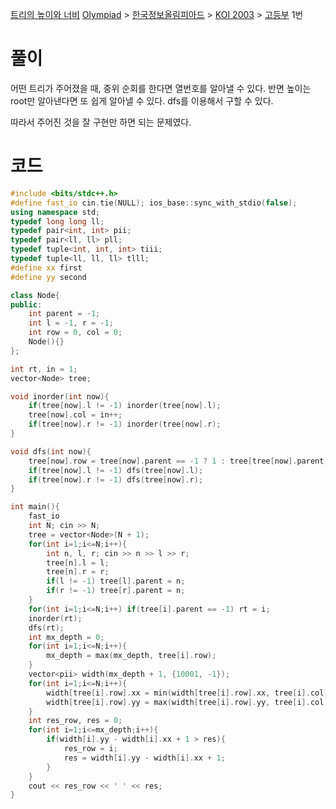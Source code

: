 [트리의 높이와 너비](https://www.acmicpc.net/problem/2250)
[Olympiad](https://www.acmicpc.net/category/2) > [한국정보올림피아드](https://www.acmicpc.net/category/55) > [KOI 2003](https://www.acmicpc.net/category/75) > [고등부](https://www.acmicpc.net/category/detail/384) 1번

# 풀이
어떤 트리가 주어졌을 때, 중위 순회를 한다면 열번호를 알아낼 수 있다. 
반면 높이는 root만 알아낸다면 또 쉽게 알아낼 수 있다. dfs를 이용해서 구할 수 있다. 

따라서 주어진 것을 잘 구현만 하면 되는 문제였다. 

# 코드
```cpp
#include <bits/stdc++.h>
#define fast_io cin.tie(NULL); ios_base::sync_with_stdio(false);
using namespace std;
typedef long long ll;
typedef pair<int, int> pii;
typedef pair<ll, ll> pll;
typedef tuple<int, int, int> tiii;
typedef tuple<ll, ll, ll> tlll;
#define xx first
#define yy second

class Node{
public:
    int parent = -1;
    int l = -1, r = -1;
    int row = 0, col = 0;
    Node(){}
};

int rt, in = 1;
vector<Node> tree;

void inorder(int now){
    if(tree[now].l != -1) inorder(tree[now].l);
    tree[now].col = in++;
    if(tree[now].r != -1) inorder(tree[now].r);
}

void dfs(int now){
    tree[now].row = tree[now].parent == -1 ? 1 : tree[tree[now].parent].row + 1;
    if(tree[now].l != -1) dfs(tree[now].l);
    if(tree[now].r != -1) dfs(tree[now].r);
}

int main(){
    fast_io
    int N; cin >> N;
    tree = vector<Node>(N + 1);
    for(int i=1;i<=N;i++){
        int n, l, r; cin >> n >> l >> r;
        tree[n].l = l;
        tree[n].r = r;
        if(l != -1) tree[l].parent = n;
        if(r != -1) tree[r].parent = n;
    }
    for(int i=1;i<=N;i++) if(tree[i].parent == -1) rt = i;
    inorder(rt);
    dfs(rt);
    int mx_depth = 0;
    for(int i=1;i<=N;i++){
        mx_depth = max(mx_depth, tree[i].row);
    }
    vector<pii> width(mx_depth + 1, {10001, -1});
    for(int i=1;i<=N;i++){
        width[tree[i].row].xx = min(width[tree[i].row].xx, tree[i].col);
        width[tree[i].row].yy = max(width[tree[i].row].yy, tree[i].col);
    }
    int res_row, res = 0;
    for(int i=1;i<=mx_depth;i++){
        if(width[i].yy - width[i].xx + 1 > res){
            res_row = i;
            res = width[i].yy - width[i].xx + 1;
        }
    }
    cout << res_row << ' ' << res;
}
```